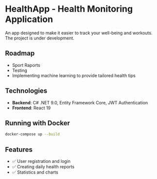 # HealthApp - Health Monitoring Application

An app designed to make it easier to track your well-being and workouts. The project is under development.

## Roadmap
- Sport Raports
- Testing
- Implementing machine learning to provide tailored health tips

## Technologies

- **Backend**: C# .NET 9.0, Entity Framework Core, JWT Authentication  
- **Frontend**: React 19

## Running with Docker

```bash
docker-compose up --build
```

## Features
- ✅ User registration and login
- ✅ Creating daily health reports
- ✅ Statistics and charts